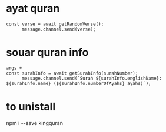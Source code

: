 # ayat quran
```
const verse = await getRandomVerse();
      message.channel.send(verse);
```
# souar quran info
```
args +
const surahInfo = await getSurahInfo(surahNumber);
      message.channel.send(`Surah ${surahInfo.englishName}: ${surahInfo.name} (${surahInfo.numberOfAyahs} ayahs)`);
```
# to unistall
npm i --save kingquran